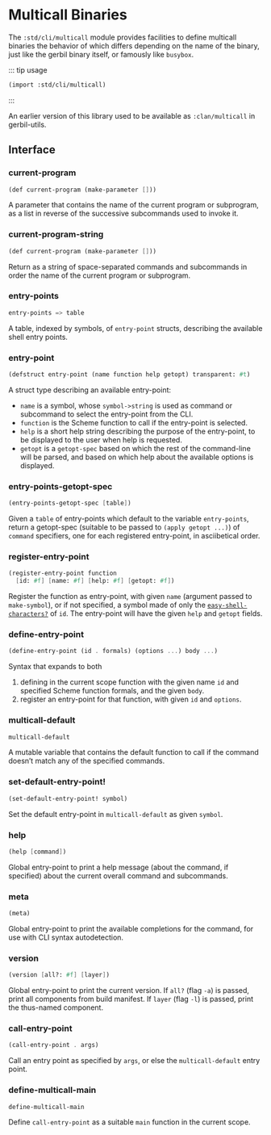 # Multicall Binaries

The `:std/cli/multicall` module provides facilities to define multicall binaries
the behavior of which differs depending on the name of the binary,
just like the gerbil binary itself, or famously like `busybox`.

::: tip usage
```scheme
(import :std/cli/multicall)
```
:::

An earlier version of this library used to be available as `:clan/multicall`
in gerbil-utils.

## Interface

### current-program
```scheme
(def current-program (make-parameter []))
```
A parameter that contains the name of the current program or subprogram,
as a list in reverse of the successive subcommands used to invoke it.

### current-program-string
```scheme
(def current-program (make-parameter []))
```
Return as a string of space-separated commands and subcommands in order
the name of the current program or subprogram.

### entry-points
```scheme
entry-points => table
```
A table, indexed by symbols, of `entry-point` structs,
describing the available shell entry points.

### entry-point
```scheme
(defstruct entry-point (name function help getopt) transparent: #t)
```
A struct type describing an available entry-point:
  - `name` is a symbol, whose `symbol->string` is used as command or subcommand
     to select the entry-point from the CLI.
  - `function` is the Scheme function to call if the entry-point is selected.
  - `help` is a short help string describing the purpose of the entry-point,
     to be displayed to the user when help is requested.
  - `getopt` is a `getopt-spec`
    based on which the rest of the command-line will be parsed, and
    based on which help about the available options is displayed.

### entry-points-getopt-spec
```scheme
(entry-points-getopt-spec [table])
```
Given a `table` of entry-points which default to the variable `entry-points`,
return a getopt-spec (suitable to be passed to `(apply getopt ...)`) of
`command` specifiers, one for each registered entry-point, in asciibetical order.

### register-entry-point
```scheme
(register-entry-point function
  [id: #f] [name: #f] [help: #f] [getopt: #f])
```
Register the function as entry-point,
with given `name` (argument passed to `make-symbol`),
or if not specified, a symbol made of only the
[`easy-shell-characters?`](shell.md#easy-shell-characters) of `id`.
The entry-point will have the given `help` and `getopt` fields.

### define-entry-point
```scheme
(define-entry-point (id . formals) (options ...) body ...)
```
Syntax that expands to both
  1. defining in the current scope function with the given name `id`
     and specified Scheme function formals, and the given `body`.
  2. register an entry-point for that function,
     with given `id` and `options`.

### multicall-default
```scheme
multicall-default
```
A mutable variable that contains the default function to call
if the command doesn’t match any of the specified commands.

### set-default-entry-point!
```scheme
(set-default-entry-point! symbol)
```
Set the default entry-point in `multicall-default` as given `symbol`.

### help
```scheme
(help [command])
```
Global entry-point to print a help message (about the command, if specified)
about the current overall command and subcommands.

### meta
```scheme
(meta)
```
Global entry-point to print the available completions for the command,
for use with CLI syntax autodetection.

### version
```scheme
(version [all?: #f] [layer])
```
Global entry-point to print the current version.
If `all?` (flag `-a`) is passed, print all components from build manifest.
If `layer` (flag `-l`) is passed, print the thus-named component.

### call-entry-point
```scheme
(call-entry-point . args)
```
Call an entry point as specified by `args`,
or else the `multicall-default` entry point.

### define-multicall-main
```scheme
define-multicall-main
```
Define `call-entry-point` as a suitable `main` function
in the current scope.
